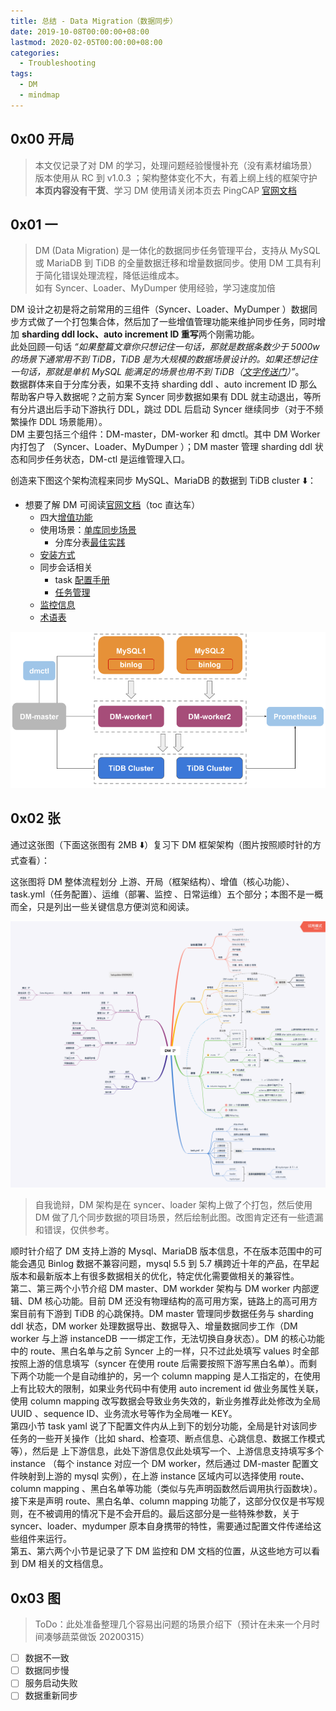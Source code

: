 ```yaml
---
title: 总结 - Data Migration（数据同步）
date: 2019-10-08T00:00:00+08:00
lastmod: 2020-02-05T00:00:00+08:00
categories:
  - Troubleshooting
tags:
  - DM
  - mindmap
---
```

## 0x00 开局

> 本文仅记录了对 DM 的学习，处理问题经验慢慢补充（没有素材编场景）  
> 版本使用从 RC 到 v1.0.3 ；架构整体变化不大，有着上纲上线的框架守护  
> **本页内容没有干货**、学习 DM 使用请关闭本页去 PingCAP [官网文档](https://pingcap.com/docs-cn/stable/reference/tools/data-migration/overview/#dm-%e6%9e%b6%e6%9e%84)  

## 0x01 一

> DM (Data Migration) 是一体化的数据同步任务管理平台，支持从 MySQL 或 MariaDB 到 TiDB 的全量数据迁移和增量数据同步。使用 DM 工具有利于简化错误处理流程，降低运维成本。  
> 如有 Syncer、Loader、MyDumper 使用经验，学习速度加倍  

DM 设计之初是将之前常用的三组件（Syncer、Loader、MyDumper ）数据同步方式做了一个打包集合体，然后加了一些增值管理功能来维护同步任务，同时增加 **sharding ddl lock、auto increment ID 重写**两个刚需功能。  
此处回顾一句话 *“如果整篇文章你只想记住一句话，那就是数据条数少于 5000w 的场景下通常用不到 TiDB，TiDB 是为大规模的数据场景设计的。如果还想记住一句话，那就是单机 MySQL 能满足的场景也用不到 TiDB（[文字传送门](https://pingcap.com/blog-cn/how-to-use-tidb/)）”*。  
数据群体来自于分库分表，如果不支持 sharding ddl 、auto increment ID 那么帮助客户导入数据呢？之前方案 Syncer 同步数据如果有 DDL 就主动退出，等所有分片退出后手动下游执行 DDL，跳过 DDL 后启动 Syncer 继续同步（对于不频繁操作 DDL 场景能用）。  
DM 主要包括三个组件：DM-master，DM-worker 和 dmctl。其中 DM Worker 内打包了 （Syncer、Loader、MyDumper ）；DM master 管理 sharding ddl 状态和同步任务状态，DM-ctl 是运维管理入口。  

创造来下图这个架构流程来同步 MySQL、MariaDB 的数据到 TiDB cluster ⬇️：  

- 想要了解 DM 可阅读[官网文档](https://pingcap.com/docs-cn/stable/reference/tools/data-migration/overview/#dm-%e6%9e%b6%e6%9e%84)（toc 直达车）
  - 四大[增值功能](https://pingcap.com/docs-cn/stable/reference/tools/data-migration/features/overview/)
  - 使用场景：[单库同步场景](https://pingcap.com/docs-cn/stable/reference/tools/data-migration/usage-scenarios/simple-synchronization/)
    - 分库分表[最佳实践](https://pingcap.com/docs-cn/stable/reference/tools/data-migration/usage-scenarios/best-practice-dm-shard/)
  - [安装方式](https://pingcap.com/docs-cn/stable/reference/tools/data-migration/deploy/)
  - 同步会话相关
    - task [配置手册](https://pingcap.com/docs-cn/stable/reference/tools/data-migration/configure/task-configuration-file/)
    - [任务管理](https://pingcap.com/docs-cn/stable/reference/tools/data-migration/manage-tasks/)
  - [监控信息](https://pingcap.com/docs-cn/stable/reference/tools/data-migration/monitor/)
  - [术语表](https://pingcap.com/docs-cn/stable/reference/tools/data-migration/glossary/)

![官方架构图](./dm-architecture.png)

## 0x02 张

通过这张图（下面这张图有 2MB ⬇️）复习下 DM 框架架构（图片按照顺时针的方式查看）：  

这张图将 DM 整体流程划分 上游、开局（框架结构）、增值（核心功能）、task.yml（任务配置）、运维（部署、监控 、日常运维）五个部分；本图不是一概而全，只是列出一些关键信息方便浏览和阅读。

![DM mindmap](./DM-mindmap.png "ap.tidb.cc DM 开局一张图 202200205")

> 自我诡辩，DM 架构是在 syncer、loader 架构上做了个打包，然后使用 DM 做了几个同步数据的项目场景，然后绘制此图。改图肯定还有一些遗漏和错误，仅供参考。

顺时针介绍了 DM 支持上游的 Mysql、MariaDB 版本信息，不在版本范围中的可能会遇见 Binlog 数据不兼容问题，mysql 5.5 到 5.7 横跨近十年的产品，在早起版本和最新版本上有很多数据相关的优化，特定优化需要做相关的兼容性。  
第二、第三两个小节介绍 DM master、DM workder 架构与 DM worker 内部逻辑、DM 核心功能。目前 DM 还没有物理结构的高可用方案，链路上的高可用方案目前有下游到 TiDB 的心跳保持。DM master 管理同步数据任务与 sharding ddl 状态，DM worker 处理数据导出、数据导入、增量数据同步工作（DM worker 与上游 instanceDB 一一绑定工作，无法切换自身状态）。DM 的核心功能中的 route、黑白名单与之前 Syncer 上的一样，只不过此处填写 values 时全部按照上游的信息填写（syncer 在使用 route 后需要按照下游写黑白名单）。而剩下两个功能一个是自动维护的，另一个 column mapping 是人工指定的，在使用上有比较大的限制，如果业务代码中有使用 auto increment id 做业务属性关联，使用 column mapping 改写数据会导致业务失效的，新业务推荐此处修改为全局 UUID 、sequence ID、业务流水号等作为全局唯一 KEY。  
第四小节 task yaml 说了下配置文件内从上到下的划分功能，全局是针对该同步任务的一些开关操作（比如 shard、检查项、断点信息、心跳信息、数据工作模式等），然后是 上下游信息，此处下游信息仅此处填写一个、上游信息支持填写多个 instance （每个 instance 对应一个 DM worker，然后通过 DM-master 配置文件映射到上游的 mysql 实例），在上游 instance 区域内可以选择使用 route、column mapping 、黑白名单等功能（类似与先声明函数然后调用执行函数块）。接下来是声明 route、黑白名单、column mapping 功能了，这部分仅仅是书写规则，在不被调用的情况下是不会开启的。最后这部分是一些特殊参数，关于 syncer、loader、mydumper 原本自身携带的特性，需要通过配置文件传递给这些组件来运行。  
第五、第六两个小节是记录了下 DM 监控和 DM 文档的位置，从这些地方可以看到 DM 相关的文档信息。  

## 0x03 图

> ToDo：此处准备整理几个容易出问题的场景介绍下（预计在未来一个月时间凑够蔬菜做饭 20200315）

- [ ] 数据不一致
- [ ] 数据同步慢
- [ ] 服务启动失败
- [ ] 数据重新同步
